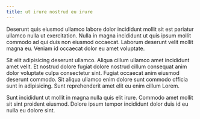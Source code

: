 ```yaml
---
title: ut irure nostrud eu irure
---
```


Deserunt quis eiusmod ullamco labore dolor incididunt mollit sit est pariatur ullamco nulla ut exercitation. Nulla in magna incididunt ut quis ipsum mollit commodo ad qui duis non eiusmod occaecat. Laborum deserunt velit mollit magna eu. Veniam id occaecat dolor eu amet voluptate.

Sit elit adipisicing deserunt ullamco. Aliqua cillum ullamco amet incididunt amet velit. Et nostrud dolore fugiat dolore nostrud cillum consequat anim dolor voluptate culpa consectetur sint. Fugiat occaecat anim eiusmod deserunt commodo. Sit aliqua ullamco enim dolore sunt commodo officia sunt in adipisicing. Sunt reprehenderit amet elit eu enim cillum Lorem.

Sunt incididunt ut mollit in magna nulla quis elit irure. Commodo amet mollit sit sint proident eiusmod. Dolore ipsum tempor incididunt dolor duis id eu nulla eu dolore sint.